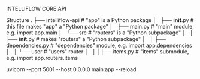 INTELLIFLOW CORE API

Structure
.
├── intelliflow-api      # "app" is a Python package
│   ├── __init__.py      # this file makes "app" a "Python package"
│   ├── main.py          # "main" module, e.g. import app.main
│   └── src          # "routers" is a "Python subpackage"
│   │   ├── __init__.py  # makes "routers" a "Python subpackage"
│   │   ├── dependencies.py  # "dependencies" module, e.g. import app.dependencies
│   │   └── user     # "users" router
│   │   |   ├── items.py     # "items" submodule, e.g. import app.routers.items


uvicorn --port 5001 --host 0.0.0.0 main:app --reload
